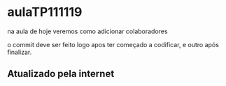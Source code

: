# aulaTP111119

na aula de hoje veremos como adicionar colaboradores

o commit deve ser feito logo apos ter começado a codificar, e outro após finalizar.
## Atualizado pela internet
